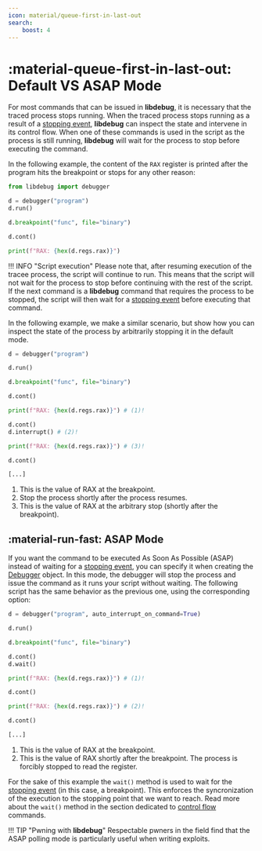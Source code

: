```yaml
---
icon: material/queue-first-in-last-out
search:
    boost: 4
---
```

# :material-queue-first-in-last-out: Default VS ASAP Mode
For most commands that can be issued in **libdebug**, it is necessary that the traced process stops running. When the traced process stops running as a result of a [stopping event](../../stopping_events/stopping_events), **libdebug** can inspect the state and intervene in its control flow. When one of these commands is used in the script as the process is still running, **libdebug** will wait for the process to stop before executing the command.

In the following example, the content of the `RAX` register is printed after the program hits the breakpoint or stops for any other reason:

```python
from libdebug import debugger

d = debugger("program")
d.run()

d.breakpoint("func", file="binary")

d.cont()

print(f"RAX: {hex(d.regs.rax)}")
```

!!! INFO "Script execution"
    Please note that, after resuming execution of the tracee process, the script will continue to run. This means that the script will not wait for the process to stop before continuing with the rest of the script. If the next command is a **libdebug** command that requires the process to be stopped, the script will then wait for a [stopping event](../../stopping_events/stopping_events) before executing that command.

In the following example, we make a similar scenario, but show how you can inspect the state of the process by arbitrarily stopping it in the default mode.

```python
d = debugger("program")

d.run()

d.breakpoint("func", file="binary")

d.cont()

print(f"RAX: {hex(d.regs.rax)}") # (1)!

d.cont()
d.interrupt() # (2)!

print(f"RAX: {hex(d.regs.rax)}") # (3)!

d.cont()

[...]
```

1. This is the value of RAX at the breakpoint.
2. Stop the process shortly after the process resumes.
3. This is the value of RAX at the arbitrary stop (shortly after the breakpoint). 

## :material-run-fast: ASAP Mode
If you want the command to be executed As Soon As Possible (ASAP) instead of waiting for a [stopping event](../../stopping_events/stopping_events), you can specify it when creating the [Debugger](../../from_pydoc/generated/debugger/debugger/) object. In this mode, the debugger will stop the process and issue the command as it runs your script without waiting. The following script has the same behavior as the previous one, using the corresponding option:

```python
d = debugger("program", auto_interrupt_on_command=True)

d.run()

d.breakpoint("func", file="binary")

d.cont()
d.wait()

print(f"RAX: {hex(d.regs.rax)}") # (1)!

d.cont()

print(f"RAX: {hex(d.regs.rax)}") # (2)!

d.cont()

[...]
```

1. This is the value of RAX at the breakpoint.
2. This is the value of RAX shortly after the breakpoint. The process is forcibly stopped to read the register.

For the sake of this example the `wait()` method is used to wait for the [stopping event](../../stopping_events/stopping_events) (in this case, a breakpoint). This enforces the syncronization of the execution to the stopping point that we want to reach. Read more about the `wait()` method in the section dedicated to [control flow](../control_flow) commands.

!!! TIP "Pwning with **libdebug**"
    Respectable pwners in the field find that the ASAP polling mode is particularly useful when writing exploits.
